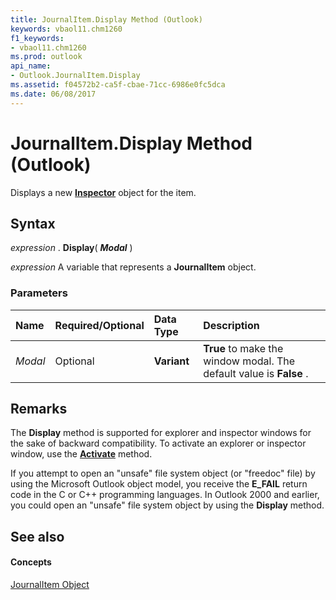 ```yaml
---
title: JournalItem.Display Method (Outlook)
keywords: vbaol11.chm1260
f1_keywords:
- vbaol11.chm1260
ms.prod: outlook
api_name:
- Outlook.JournalItem.Display
ms.assetid: f04572b2-ca5f-cbae-71cc-6986e0fc5dca
ms.date: 06/08/2017
---
```



# JournalItem.Display Method (Outlook)

Displays a new **[Inspector](inspector-object-outlook.md)** object for the item.


## Syntax

 _expression_ . **Display**( **_Modal_** )

 _expression_ A variable that represents a **JournalItem** object.


### Parameters



|**Name**|**Required/Optional**|**Data Type**|**Description**|
|:-----|:-----|:-----|:-----|
| _Modal_|Optional| **Variant**| **True** to make the window modal. The default value is **False** .|

## Remarks

The **Display** method is supported for explorer and inspector windows for the sake of backward compatibility. To activate an explorer or inspector window, use the **[Activate](inspector-activate-method-outlook.md)** method.

If you attempt to open an "unsafe" file system object (or "freedoc" file) by using the Microsoft Outlook object model, you receive the **E_FAIL** return code in the C or C++ programming languages. In Outlook 2000 and earlier, you could open an "unsafe" file system object by using the **Display** method.


## See also


#### Concepts


[JournalItem Object](journalitem-object-outlook.md)

